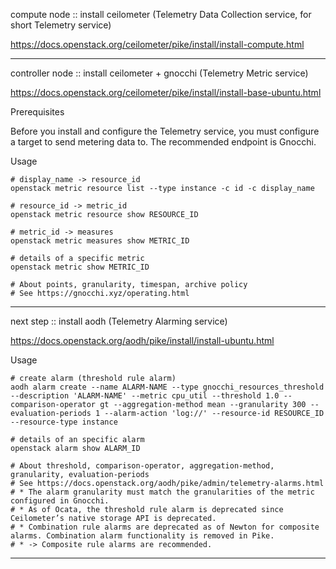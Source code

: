 compute node :: install ceilometer (Telemetry Data Collection service, for short Telemetry service)

https://docs.openstack.org/ceilometer/pike/install/install-compute.html

---

controller node :: install ceilometer + gnocchi (Telemetry Metric service)

https://docs.openstack.org/ceilometer/pike/install/install-base-ubuntu.html

Prerequisites

Before you install and configure the Telemetry service, you must configure a target to send metering data to. The recommended endpoint is Gnocchi.

Usage

```
# display_name -> resource_id
openstack metric resource list --type instance -c id -c display_name

# resource_id -> metric_id
openstack metric resource show RESOURCE_ID

# metric_id -> measures
openstack metric measures show METRIC_ID

# details of a specific metric
openstack metric show METRIC_ID

# About points, granularity, timespan, archive policy
# See https://gnocchi.xyz/operating.html
```

---

next step :: install aodh (Telemetry Alarming service)

https://docs.openstack.org/aodh/pike/install/install-ubuntu.html

Usage

```
# create alarm (threshold rule alarm)
aodh alarm create --name ALARM-NAME --type gnocchi_resources_threshold --description 'ALARM-NAME' --metric cpu_util --threshold 1.0 --comparison-operator gt --aggregation-method mean --granularity 300 --evaluation-periods 1 --alarm-action 'log://' --resource-id RESOURCE_ID --resource-type instance

# details of an specific alarm
openstack alarm show ALARM_ID

# About threshold, comparison-operator, aggregation-method, granularity, evaluation-periods
# See https://docs.openstack.org/aodh/pike/admin/telemetry-alarms.html
# * The alarm granularity must match the granularities of the metric configured in Gnocchi.
# * As of Ocata, the threshold rule alarm is deprecated since Ceilometer’s native storage API is deprecated.
# * Combination rule alarms are deprecated as of Newton for composite alarms. Combination alarm functionality is removed in Pike.
# * -> Composite rule alarms are recommended.
```

---
